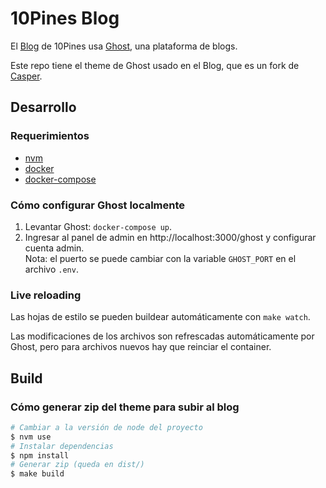 # 10Pines Blog

El [Blog](https://blog.10pines.com/) de 10Pines usa [Ghost](https://ghost.org/), una plataforma de blogs.

Este repo tiene el theme de Ghost usado en el Blog, que es un fork de [Casper](https://github.com/TryGhost/Casper).

## Desarrollo

### Requerimientos

* [nvm](https://github.com/nvm-sh/nvm)
* [docker](https://docs.docker.com/engine/install/)
* [docker-compose](https://docs.docker.com/compose/install/)

### Cómo configurar Ghost localmente

1. Levantar Ghost: `docker-compose up`.
2. Ingresar al panel de admin en http://localhost:3000/ghost y configurar cuenta admin.<br/>
   Nota: el puerto se puede cambiar con la variable `GHOST_PORT` en el archivo `.env`.

### Live reloading

Las hojas de estilo se pueden buildear automáticamente con `make watch`.

Las modificaciones de los archivos son refrescadas automáticamente por Ghost, pero para archivos nuevos hay que reinciar el container.

## Build

### Cómo generar zip del theme para subir al blog

```sh
# Cambiar a la versión de node del proyecto
$ nvm use
# Instalar dependencias
$ npm install
# Generar zip (queda en dist/)
$ make build
```
